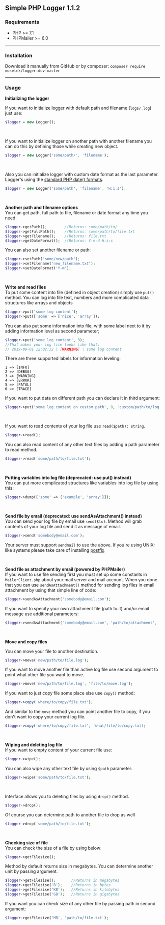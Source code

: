 <h2>Simple PHP Logger 1.1.2</h2>

<h3>Requirements</h3>
<ul>
    <li>PHP >= 7.1</li>
    <li>PHPMailer >= 6.0</li>
</ul>

<hr/>

<h3>Installation</h3>

Download it manually from GitHub or by composer: `composer require mosetek/logger:dev-master`

<hr/>

<h3>Usage</h3>
<b>Initializing the logger</b><br/>

If you want to initialize logger with default path and filename (`logs/.log`) just use:

```php
$logger = new Logger();
```

<br/>

If you want to initialize logger on another path with another filename you can do this by defining those while creating new object.

```php
$logger = new Logger('some/path/', 'filename'); 
```

<br/>

Also you can initialize logger with custom date format as the last parameter. Logger's using the <a href="https://www.php.net/manual/en/function.date.php">standard PHP date() formats</a>.

```php
$logger = new Logger('some/path', 'filename', 'H:i:s');
```

<br/>

<b>Another path and filename options</b><br/>
You can get path, full path to file, filename or date format any time you need:

```php
$logger->getPath();        //Returns: some/path/to/
$logger->getFullPath();    //Returns: some/path/to/file.txt
$logger->getFilename();    //Returns: file.txt
$logger->getDateFormat();  //Returns: Y-m-d H:i:s
```

You can also set another filename or path:

```php
$logger->setPath('some/new/path');
$logger->setFilename('new_filename.txt');
$logger->setDateFormat('Y-m');
```


<br/>

<b>Write and read files</b><br/>
To put some content into file (defined in object creation) simply use `put()` method.
You can log into file text, numbers and more complicated data structures like arrays and objects

```php
$logger->put('some log content');
$logger->put(['some' => ['nice', 'array']);
```

You can also put some information into file, with some label next to it by adding information level as second parameter;

```php
$logger->put('some log content', 3);
//That makes your log file looks like that:
// 2019-09-01 12:02:32 | [WARNING] | some log content
```

There are three supported labels for information leveling:

```
1 => [INFO]
2 => [DEBUG]
3 => [WARNING]
4 => [ERROR]
5 => [FATAL]
6 => [TRACE]
```

If you want to put data on different path you can declare it in third argument:

```php
$logger->put('some log content on custom path', 0, 'custom/path/to/log.txt');
```

<br/>

If you want to read contents of your log file use `read($path): string`.

```php
$logger->read();
```

You can also read content of any other text files by adding a path parameter to read method.

```php
$logger->read('some/path/to/file.txt');
```

<br/>

<b>Putting variables into log file (deprecated: use put() instead)</b><br/>
You can put more complicated structures like variables into log file by using this:

```php
$logger->dump(['some' => ['example', 'array']]);
```

<br/>

<b>Send file by email (deprecated: use sendAsAttachment() instead)</b><br/>
You can send your log file by email use `send($to)`. Method will grab contents of your log file and send it as message of email.

```php
$logger->send('somebody@email.com');
```
Your server must support `sendmail` to use the above. If you're using UNIX-like systems please take care of installing <a href="http://www.postfix.org">postfix</a>. 

<br/>

<b>Send file as attachment by email (powered by PHPMailer)</b><br/>
If you want to use file sending first you must set up some constants in `MailerClient.php` about your mail server and mail account. 
When you done that you can use `sendAsAttachment()` method for sending log files in email attachment by using that simple line of code:

```php
$logger->sendAsAttachment('somebody@email.com');
```

If you want to specify your own attachment file (path to it) and/or email message use additional parameters:

```php
$logger->sendAsAttachment('somebody@email.com', 'path/to/attachment', 'some message');
```

<br/>

<b>Move and copy files</b><br/>

You can move your file to another destination.

```php
$logger->move('new/path/to/file.log');
```

If you want to move another file than active log file use second argument to point what other file you want to move.

```php
$logger->move('new/path/to/file.log', 'file/to/move.log');
```

If you want to just copy file some place else use `copy()` method:

```php
$logger->copy('where/to/copy/file.txt');
``` 

And similar to the `move` method you can point another file to copy, if you don't want to copy your current log file.

```php
$logger->copy('where/to/copy/file.txt', 'what/file/to/copy.txt);
```

<br/>

<b>Wiping and deleting log file</b><br/>
If you want to empty content of your current file use:

```php
$logger->wipe();
```

You can also wipe any other text file by using `$path` parameter:

```php
$logger->wipe('some/path/to/file.txt');
```

<br/>

Interface allows you to deleting files by using `drop()` method.

```php
$logger->drop();
```

Of course you can determine path to another file to drop as well

```php
$logger->drop('some/path/to/file.txt');
```

<br/>

<b>Checking size of file</b><br/>
You can check the size of a file by using below:

```php
$logger->getFilesize();
```

Method by default returns size in megabytes. You can determine another unit by passing argument.

```php
$logger->getFilezise();       //Returns in megabytes
$logger->getFilezise('B');    //Returns in bytes
$logger->getFilezise('KB');   //Returns in kilobytes
$logger->getFilezise('GB');   //Returns in gigabytes
```

If you want you can check size of any other file by passing path in second argument:

```php
$logger->getFilesize('MB', 'path/to/file.txt');
```

